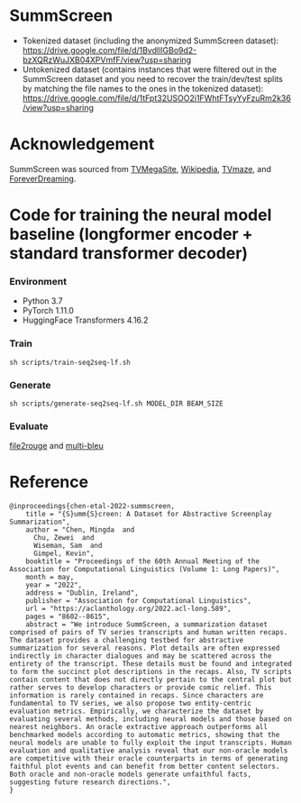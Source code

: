 # SummScreen

- Tokenized dataset (including the anonymized SummScreen dataset): https://drive.google.com/file/d/1BvdIllGBo9d2-bzXQRzWuJXB04XPVmfF/view?usp=sharing
- Untokenized dataset (contains instances that were filtered out in the SummScreen dataset and you need to recover the train/dev/test splits by matching the file names to the ones in the tokenized dataset): https://drive.google.com/file/d/1tFpt32USOO2i1FWhtFTsyYyFzuRm2k36/view?usp=sharing

# Acknowledgement

SummScreen was sourced from [TVMegaSite](http://tvmegasite.net/), [Wikipedia](https://www.wikipedia.org/), [TVmaze](https://www.tvmaze.com/), and [ForeverDreaming](https://foreverdreaming.org/).

# Code for training the neural model baseline (longformer encoder + standard transformer decoder)
### Environment
- Python 3.7
- PyTorch 1.11.0
- HuggingFace Transformers 4.16.2

### Train
```sh scripts/train-seq2seq-lf.sh```

### Generate
```sh scripts/generate-seq2seq-lf.sh MODEL_DIR BEAM_SIZE```

### Evaluate
[file2rouge](https://github.com/pltrdy/files2rouge) and [multi-bleu](https://github.com/moses-smt/mosesdecoder/blob/master/scripts/generic/multi-bleu.perl)

# Reference

```
@inproceedings{chen-etal-2022-summscreen,
    title = "{S}umm{S}creen: A Dataset for Abstractive Screenplay Summarization",
    author = "Chen, Mingda  and
      Chu, Zewei  and
      Wiseman, Sam  and
      Gimpel, Kevin",
    booktitle = "Proceedings of the 60th Annual Meeting of the Association for Computational Linguistics (Volume 1: Long Papers)",
    month = may,
    year = "2022",
    address = "Dublin, Ireland",
    publisher = "Association for Computational Linguistics",
    url = "https://aclanthology.org/2022.acl-long.589",
    pages = "8602--8615",
    abstract = "We introduce SummScreen, a summarization dataset comprised of pairs of TV series transcripts and human written recaps. The dataset provides a challenging testbed for abstractive summarization for several reasons. Plot details are often expressed indirectly in character dialogues and may be scattered across the entirety of the transcript. These details must be found and integrated to form the succinct plot descriptions in the recaps. Also, TV scripts contain content that does not directly pertain to the central plot but rather serves to develop characters or provide comic relief. This information is rarely contained in recaps. Since characters are fundamental to TV series, we also propose two entity-centric evaluation metrics. Empirically, we characterize the dataset by evaluating several methods, including neural models and those based on nearest neighbors. An oracle extractive approach outperforms all benchmarked models according to automatic metrics, showing that the neural models are unable to fully exploit the input transcripts. Human evaluation and qualitative analysis reveal that our non-oracle models are competitive with their oracle counterparts in terms of generating faithful plot events and can benefit from better content selectors. Both oracle and non-oracle models generate unfaithful facts, suggesting future research directions.",
}
```
